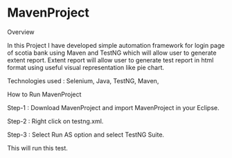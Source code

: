 # MavenProject

Overview 

In this Project I have developed simple automation framework for login page of scotia bank using Maven and TestNG which will allow user to generate extent report.
Extent report will allow user to generate test report in html format using useful visual representation like pie chart.

Technologies used : Selenium, Java, TestNG, Maven,

How to Run MavenProject

Step-1 : Download MavenProject and import MavenProject in your Eclipse.

Step-2 : Right click on testng.xml.

Step-3 : Select Run AS option and select TestNG Suite.

This will run this test.
